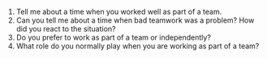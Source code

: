 1. Tell me about a time when you worked well as part of a team.
2. Can you tell me about a time when bad teamwork was a problem? How did you react to the situation?
3. Do you prefer to work as part of a team or independently?
4. What role do you normally play when you are working as part of a team?
